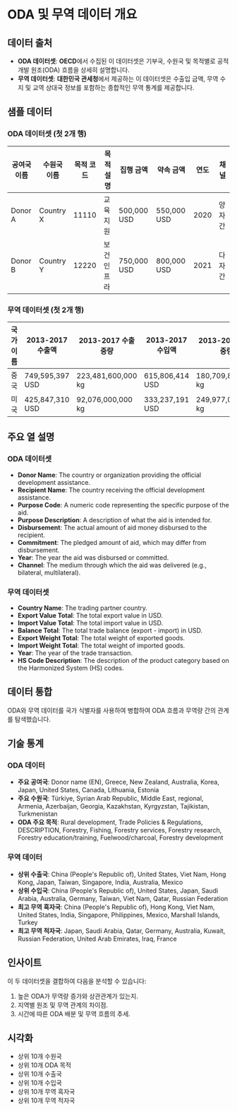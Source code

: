 
# ODA 및 무역 데이터 개요

## 데이터 출처
- **ODA 데이터셋**: **OECD**에서 수집된 이 데이터셋은 기부국, 수원국 및 목적별로 공적 개발 원조(ODA) 흐름을 상세히 설명합니다.
- **무역 데이터셋**: **대한민국 관세청**에서 제공하는 이 데이터셋은 수출입 금액, 무역 수지 및 교역 상대국 정보를 포함하는 종합적인 무역 통계를 제공합니다.

## 샘플 데이터

### ODA 데이터셋 (첫 2개 행)
| 공여국 이름 | 수원국 이름 | 목적 코드 | 목적 설명           | 집행 금액    | 약속 금액    | 연도 | 채널           |
|-------------|-------------|------------|--------------------|--------------|-------------|------|----------------|
| Donor A     | Country X   | 11110      | 교육 지원          | 500,000 USD  | 550,000 USD | 2020 | 양자간          |
| Donor B     | Country Y   | 12220      | 보건 인프라         | 750,000 USD  | 800,000 USD | 2021 | 다자간          |

### 무역 데이터셋 (첫 2개 행)
| 국가 이름                        | 2013-2017 수출액   | 2013-2017 수출 중량  | 2013-2017 수입액   | 2013-2017 수입 중량  | 2013-2017 무역 수지  | 2017-2022 수출액   | 2017-2022 수출 중량  | 2017-2022 수입액   | 2017-2022 수입 중량  | 2017-2022 무역 수지  | 총 수출액         | 총 수출 중량        | 총 수입액         | 총 수입 중량        | 총 무역 수지    |
|----------------------------------|---------------------|---------------------|---------------------|----------------------|---------------------|---------------------|----------------------|---------------------|----------------------|---------------------|--------------------|---------------------|--------------------|---------------------|----------------|
| 중국                             | 749,595,397 USD     | 223,481,600,000 kg  | 615,806,414 USD     | 180,709,800,000 kg   | 133,788,983 USD     | 694,834,074 USD     | 206,716,500,000 kg   | 448,225,627 USD     | 211,113,100,000 kg   | 246,608,447 USD     | 1,444,429,471 USD  | 430,198,100,000 kg  | 1,064,032,041 USD  | 391,822,900,000 kg  | 380,397,430 USD |
| 미국                             | 425,847,310 USD     | 92,076,000,000 kg   | 333,237,191 USD     | 249,977,000,000 kg   | 92,610,119 USD      | 337,241,502 USD     | 86,111,670,000 kg    | 224,784,893 USD     | 120,364,500,000 kg   | 112,456,609 USD     | 763,088,812 USD    | 178,187,670,000 kg  | 558,022,084 USD    | 370,341,500,000 kg  | 205,066,728 USD  |

## 주요 열 설명

### ODA 데이터셋
- **Donor Name**: The country or organization providing the official development assistance.
- **Recipient Name**: The country receiving the official development assistance.
- **Purpose Code**: A numeric code representing the specific purpose of the aid.
- **Purpose Description**: A description of what the aid is intended for.
- **Disbursement**: The actual amount of aid money disbursed to the recipient.
- **Commitment**: The pledged amount of aid, which may differ from disbursement.
- **Year**: The year the aid was disbursed or committed.
- **Channel**: The medium through which the aid was delivered (e.g., bilateral, multilateral).

### 무역 데이터셋
- **Country Name**: The trading partner country.
- **Export Value Total**: The total export value in USD.
- **Import Value Total**: The total import value in USD.
- **Balance Total**: The total trade balance (export - import) in USD.
- **Export Weight Total**: The total weight of exported goods.
- **Import Weight Total**: The total weight of imported goods.
- **Year**: The year of the trade transaction.
- **HS Code Description**: The description of the product category based on the Harmonized System (HS) codes.

## 데이터 통합
ODA와 무역 데이터를 국가 식별자를 사용하여 병합하여 ODA 흐름과 무역량 간의 관계를 탐색했습니다.

## 기술 통계
### ODA 데이터
- **주요 공여국**: Donor name (EN), Greece, New Zealand, Australia, Korea, Japan, United States, Canada, Lithuania, Estonia
- **주요 수원국**: Türkiye, Syrian Arab Republic, Middle East, regional, Armenia, Azerbaijan, Georgia, Kazakhstan, Kyrgyzstan, Tajikistan, Turkmenistan
- **ODA 주요 목적**: Rural development, Trade Policies & Regulations, DESCRIPTION, Forestry, Fishing, Forestry services, Forestry research, Forestry education/training, Fuelwood/charcoal, Forestry development

### 무역 데이터
- **상위 수출국**: China \(People's Republic of\), United States, Viet Nam, Hong Kong, Japan, Taiwan, Singapore, India, Australia, Mexico
- **상위 수입국**: China \(People's Republic of\), United States, Japan, Saudi Arabia, Australia, Germany, Taiwan, Viet Nam, Qatar, Russian Federation
- **최고 무역 흑자국**: China \(People's Republic of\), Hong Kong, Viet Nam, United States, India, Singapore, Philippines, Mexico, Marshall Islands, Turkey
- **최고 무역 적자국**: Japan, Saudi Arabia, Qatar, Germany, Australia, Kuwait, Russian Federation, United Arab Emirates, Iraq, France

## 인사이트
이 두 데이터셋을 결합하여 다음을 분석할 수 있습니다:
1. 높은 ODA가 무역량 증가와 상관관계가 있는지.
2. 지역별 원조 및 무역 관계의 차이점.
3. 시간에 따른 ODA 배분 및 무역 흐름의 추세.

## 시각화
- 상위 10개 수원국
- 상위 10개 ODA 목적
- 상위 10개 수출국
- 상위 10개 수입국
- 상위 10개 무역 흑자국
- 상위 10개 무역 적자국
